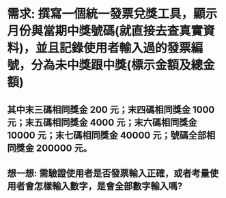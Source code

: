# 需求: 撰寫一個統一發票兌獎工具，顯示月份與當期中獎號碼(就直接去查真實資料)，並且記錄使用者輸入過的發票編號，分為未中獎跟中獎(標示金額及總金額)

## 其中末三碼相同獎金 200 元；末四碼相同獎金 1000 元；末五碼相同獎金 4000 元；末六碼相同獎金 10000 元；末七碼相同獎金 40000 元；號碼全部相同獎金 200000 元。

## 想一想: 需驗證使用者是否發票輸入正確，或者考量使用者會怎樣輸入數字，是會全部數字輸入嗎?
